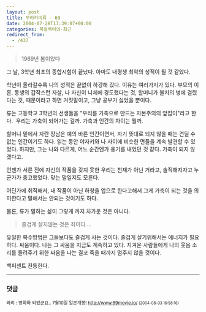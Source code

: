 ```yaml
---
layout: post
title: 무라카미류 - 69
date: 2004-07-28T17:39:07+00:00
categories: 북컬렉터의-최근
redirect_from:
  - /437
---
```




> 1969년 봄이었다

그 날, 3학년 최초의 종합시험이 끝났다. 아마도 내평생 최악의 성적이 될 것 같았다.

학년이 올라갈수록 나의 성적은 끝없이 하강해 갔다. 이유는 여러가지가 있다. 부모의 이혼, 동생의 갑작스런 자살, 나 자신이 니체에 경도했다는 것, 할머니가 불치의 병에 걸렸다는 것, 때문이라고 하면 거짓말이고, 그냥 공부가 싫었을 뿐이다.

류는 고등학교 3학년의 선생들을 "우리를 가축으로 만드는 자본주의의 앞잡이"라고 한다.  우리는 가축이 되어가는 걸까. 가축과 인간의 차이는 뭘까.

할머니 밑에서 자란 장남은 예의 바른 인간이면서, 자기 뜻대로 되지 않을 때는 견딜 수 없는 인간이기도 하다. 읽는 동안 야자키와 나 사이에 비슷한 면들을 계속 발견할 수 있었다. 하지만, 그는 나와 다르게, 어느 순간엔가 용기를 내었던 것 같다. 가축이 되지 않겠다고.

언젠가 서른 전에 자신의 작품을 갖지 못한 우리는 천재가 아닌 거라고, 솔직해지자고 누군가가 충고했었다. 맞는 말일지도 모른다.

어딘가에 취직해서, 내 작품이 아닌 하청을 업으로 한다고해서 그게 가축이 되는 것을 의미한다고 말해서는 안되는 것이기도 하다.

물론, 류가 말하는 삶이 그렇게 까지 차가운 것은 아니다.

> 즐겁게 살지않는 것은 죄이다....

유일한 복수방법은 그들보다도 즐겁게 사는 것이다. 즐겁게 살기위해서는 에너지가 필요하다. 싸움이다. 나는 그 싸움을 지금도 계속하고 있다. 지겨운 사람들에게 나의 웃음 소리를 들려주기 위한 싸움을 나는 결코 죽을 때까지 멈주지 않을 것이다.

백퍼센트 찬동한다.

* * *

### 댓글



<!--- cmt:779 --->
<!--- mail: --->
<!--- parent:0 --->

<small class=comment>와리 : 영화화 되었군요.. 7월10일 일본개봉!  <a href="http://www.69movie.jp/">http://www.69movie.jp/</a> <small>(2004-08-03 16:58:16)</small></small>

